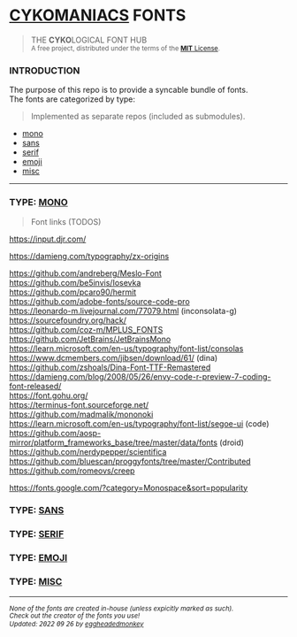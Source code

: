 # [CYKOMANIACS](https://github.com/cykomaniacs) FONTS

> THE **CYKO**LOGICAL FONT HUB\
> <sup>A free project, distributed under the terms of the [**MIT** License](LICENSE).</sup>

### INTRODUCTION

The purpose of this repo is to provide a syncable bundle of fonts.\
The fonts are categorized by type:

> Implemented as separate repos (included as submodules).

- [mono](#type-mono)
- [sans](#type-sans)
- [serif](#type-serif)
- [emoji](#type-emoji)
- [misc](#type-misc)

---

### TYPE: [MONO](https://github.com/cyko-hub/fonts-mono)

> Font links (TODOS)

https://input.djr.com/

https://damieng.com/typography/zx-origins

https://github.com/andreberg/Meslo-Font  
https://github.com/be5invis/Iosevka  
https://github.com/pcaro90/hermit  
https://github.com/adobe-fonts/source-code-pro  
https://leonardo-m.livejournal.com/77079.html (inconsolata-g)  
https://sourcefoundry.org/hack/  
https://github.com/coz-m/MPLUS_FONTS  
https://github.com/JetBrains/JetBrainsMono  
https://learn.microsoft.com/en-us/typography/font-list/consolas  
https://www.dcmembers.com/jibsen/download/61/ (dina)  
https://github.com/zshoals/Dina-Font-TTF-Remastered  
https://damieng.com/blog/2008/05/26/envy-code-r-preview-7-coding-font-released/  
https://font.gohu.org/  
https://terminus-font.sourceforge.net/  
https://github.com/madmalik/mononoki  
https://learn.microsoft.com/en-us/typography/font-list/segoe-ui (code)  
https://github.com/aosp-mirror/platform_frameworks_base/tree/master/data/fonts (droid)  
https://github.com/nerdypepper/scientifica  
https://github.com/bluescan/proggyfonts/tree/master/Contributed
https://github.com/romeovs/creep

https://fonts.google.com/?category=Monospace&sort=popularity  

### TYPE: [SANS](https://github.com/cyko-hub/fonts-sans)

### TYPE: [SERIF](https://github.com/cyko-hub/fonts-serif)

### TYPE: [EMOJI](https://github.com/cyko-hub/fonts-emoji)

### TYPE: [MISC](https://github.com/cyko-hub/fonts-misc)

---

*<sub>None of the fonts are created in-house (unless expicitly marked as such).</sub>*\
*<sup>Check out the creator of the fonts you use!</sup>*\
*<sub>Updated: <kbd>2022</kbd> <kbd>09</kbd> <kbd>26</kbd> by [eggheadedmonkey](https://github.com/eggheadedmonkey)</sub>*
